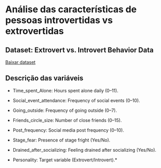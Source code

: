# Análise das características de pessoas introvertidas vs extrovertidas

## Dataset: Extrovert vs. Introvert Behavior Data
[Baixar dataset](https://www.kaggle.com/datasets/rakeshkapilavai/extrovert-vs-introvert-behavior-data?resource=download)

## Descrição das variáveis

- Time_spent_Alone: Hours spent alone daily (0–11).
- Social_event_attendance: Frequency of social events (0–10).
- Going_outside: Frequency of going outside (0–7).
- Friends_circle_size: Number of close friends (0–15).
- Post_frequency: Social media post frequency (0–10).

- Stage_fear: Presence of stage fright (Yes/No).
- Drained_after_socializing: Feeling drained after socializing (Yes/No).

- Personality: Target variable (Extrovert/Introvert).*